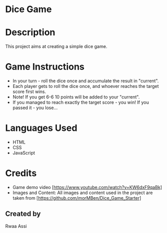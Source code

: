 # Dice Game

# Description

This project aims at creating a simple dice game.

# Game Instructions

- In your turn - roll the dice once and accumulate the result in
  "current".
- Each player gets to roll the dice once, and whoever reaches the target score first wins.
- Note! If you get 6-6 10 points will be added to your "current".
- If you managed to reach exactly the target score - you win! If you passed it - you lose...

# Languages Used
- HTML
- CSS
- JavaScript

# Credits

- Game demo video [https://www.youtube.com/watch?v=KW6dxF9qaBk]
- Images and Content: All images and content used in the project are taken from [https://github.com/morMBen/Dice_Game_Starter]

## Created by
Rwaa Assi
